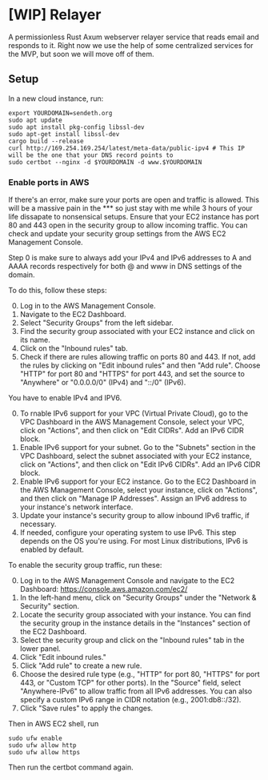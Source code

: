 # [WIP] Relayer

A permissionless Rust Axum webserver relayer service that reads email and responds to it. Right now we use the help of some centralized services for the MVP, but soon we will move off of them.

## Setup

In a new cloud instance, run:

```
export YOURDOMAIN=sendeth.org
sudo apt update
sudo apt install pkg-config libssl-dev
sudo apt-get install libssl-dev
cargo build --release
curl http://169.254.169.254/latest/meta-data/public-ipv4 # This IP will be the one that your DNS record points to
sudo certbot --nginx -d $YOURDOMAIN -d www.$YOURDOMAIN
```

### Enable ports in AWS

If there's an error, make sure your ports are open and traffic is allowed. This will be a massive pain in the \*\*\* so just stay with me while 3 hours of your life dissapate to nonsensical setups. Ensure that your EC2 instance has port 80 and 443 open in the security group to allow incoming traffic. You can check and update your security group settings from the AWS EC2 Management Console.

Step 0 is make sure to always add your IPv4 and IPv6 addresses to A and AAAA records respectively for both @ and www in DNS settings of the domain.

To do this, follow these steps:

0. Log in to the AWS Management Console.
1. Navigate to the EC2 Dashboard.
2. Select "Security Groups" from the left sidebar.
3. Find the security group associated with your EC2 instance and click on its name.
4. Click on the "Inbound rules" tab.
5. Check if there are rules allowing traffic on ports 80 and 443. If not, add the rules by clicking on "Edit inbound rules" and then "Add rule". Choose "HTTP" for port 80 and "HTTPS" for port 443, and set the source to "Anywhere" or "0.0.0.0/0" (IPv4) and "::/0" (IPv6).

You have to enable IPv4 and IPV6.

0. To rnable IPv6 support for your VPC (Virtual Private Cloud), go to the VPC Dashboard in the AWS Management Console, select your VPC, click on "Actions", and then click on "Edit CIDRs". Add an IPv6 CIDR block.
1. Enable IPv6 support for your subnet. Go to the "Subnets" section in the VPC Dashboard, select the subnet associated with your EC2 instance, click on "Actions", and then click on "Edit IPv6 CIDRs". Add an IPv6 CIDR block.
2. Enable IPv6 support for your EC2 instance. Go to the EC2 Dashboard in the AWS Management Console, select your instance, click on "Actions", and then click on "Manage IP Addresses". Assign an IPv6 address to your instance's network interface.
3. Update your instance's security group to allow inbound IPv6 traffic, if necessary.
4. If needed, configure your operating system to use IPv6. This step depends on the OS you're using. For most Linux distributions, IPv6 is enabled by default.

To enable the security group traffic, run these:

0. Log in to the AWS Management Console and navigate to the EC2 Dashboard: https://console.aws.amazon.com/ec2/
1. In the left-hand menu, click on "Security Groups" under the "Network & Security" section.
2. Locate the security group associated with your instance. You can find the security group in the instance details in the "Instances" section of the EC2 Dashboard.
3. Select the security group and click on the "Inbound rules" tab in the lower panel.
4. Click "Edit inbound rules."
5. Click "Add rule" to create a new rule.
6. Choose the desired rule type (e.g., "HTTP" for port 80, "HTTPS" for port 443, or "Custom TCP" for other ports). In the "Source" field, select "Anywhere-IPv6" to allow traffic from all IPv6 addresses. You can also specify a custom IPv6 range in CIDR notation (e.g., 2001:db8::/32).
7. Click "Save rules" to apply the changes.

Then in AWS EC2 shell, run

```
sudo ufw enable
sudo ufw allow http
sudo ufw allow https
```

Then run the certbot command again.
